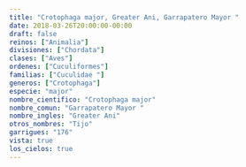 ```yaml
---
title: "Crotophaga major, Greater Ani, Garrapatero Mayor "
date: 2018-03-26T20:00:00-00:00
draft: false
reinos: ["Animalia"]
divisiones: ["Chordata"]
clases: ["Aves"]
ordenes: ["Cuculiformes"]
familias: ["Cuculidae "]
generos: ["Crotophaga"]
especie: "major"
nombre_cientifico: "Crotophaga major"
nombre_comun: "Garrapatero Mayor "
nombre_ingles: "Greater Ani"
otros_nombres: "Tijo"
garrigues: "176"
vista: true
los_cielos: true
---
```

